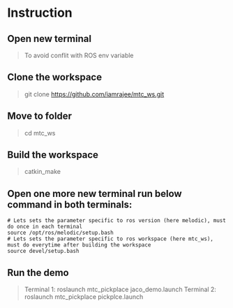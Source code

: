 # Instruction

## Open new terminal
> To avoid conflit with ROS env variable

## Clone the workspace
> git clone https://github.com/iamrajee/mtc_ws.git

## Move to folder
> cd mtc_ws

## Build the workspace
> catkin_make

## Open one more new terminal run below command in both terminals:
```
# Lets sets the parameter specific to ros version (here melodic), must do once in each terminal
source /opt/ros/melodic/setup.bash 
# Lets sets the parameter specific to ros workspace (here mtc_ws), must do everytime after building the workspace
source devel/setup.bash    
```

## Run the demo
> Terminal 1: roslaunch mtc_pickplace jaco_demo.launch
> Terminal 2: roslaunch mtc_pickplace pickplce.launch

